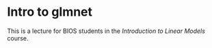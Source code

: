
<!-- README.md is generated from README.Rmd. Please edit that file -->

# Intro to glmnet

This is a lecture for BIOS students in the *Introduction to Linear
Models* course.

<!-- badges: start -->

<!-- badges: end -->
